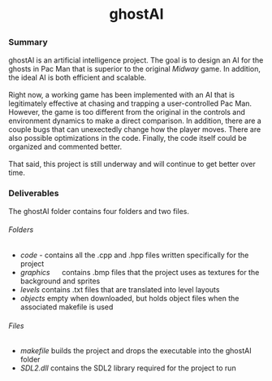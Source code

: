 # <p align="center">ghostAI<br/></p>
### Summary<br/>
ghostAI is an artificial intelligence project. The goal is to design an AI for the ghosts in Pac Man that is superior to the original _Midway_ game. In addition, the ideal AI is both efficient and scalable.<br/><br/>
Right now, a working game has been implemented with an AI that is legitimately effective at chasing and trapping a user-controlled Pac Man. However, the game is too different from the original in the controls and environment dynamics to make a direct comparison. In addition, there are a couple bugs that can unexectedly change how the player moves. There are also possible optimizations in the code. Finally, the code itself could be organized and commented better.<br/><br/>
That said, this project is still underway and will continue to get better over time.<br/>
### Deliverables<br/>
The ghostAI folder contains four folders and two files.<br/>
###### Folders
- _code_ - contains all the .cpp and .hpp files written specifically for the project
- _graphics_ &nbsp; &nbsp; &nbsp;contains .bmp files that the project uses as textures for the background and sprites
- _levels_        contains .txt files that are translated into level layouts
- _objects_       empty when downloaded, but holds object files when the associated makefile is used<br/>
###### Files
- _makefile_      builds the project and drops the executable into the ghostAI folder
- _SDL2.dll_      contains the SDL2 library required for the project to run
